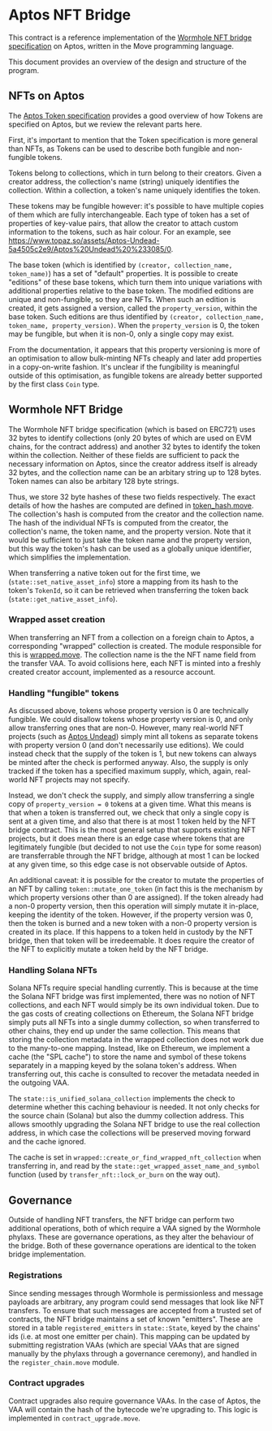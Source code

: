 # Aptos NFT Bridge

This contract is a reference implementation of the [Wormhole NFT bridge
specification](../../whitepapers/0006_nft_bridge.md) on Aptos, written in the
Move programming language.

This document provides an overview of the design and structure of the program.

## NFTs on Aptos

The [Aptos Token
specification](https://aptos.dev/concepts/coin-and-token/aptos-token/) provides
a good overview of how Tokens are specified on Aptos, but we review the relevant
parts here.

First, it's important to mention that the Token specification is more general
than NFTs, as Tokens can be used to describe both fungible and non-fungible
tokens.

Tokens belong to collections, which in turn belong to their creators. Given a
creator address, the collection's name (string) uniquely identifies the
collection. Within a collection, a token's name uniquely identifies the token.

These tokens may be fungible however: it's possible to have multiple copies of
them which are fully interchangeable. Each type of token has a set of properties
of key-value pairs, that allow the creator to attach custom information to the
tokens, such as hair colour. For an example, see
https://www.topaz.so/assets/Aptos-Undead-5a4505c2e9/Aptos%20Undead%20%233085/0.

The base token (which is identified by `(creator, collection_name, token_name)`)
has a set of "default" properties. It is possible to create "editions" of these
base tokens, which turn them into unique variations with additional properties
relative to the base token. The modified editions are unique and non-fungible,
so they are NFTs. When such an edition is created, it gets assigned a version,
called the `property_version`, within the base token. Such editions are thus
identified by `(creator, collection_name, token_name, property_version)`. When
the `property_version` is 0, the token may be fungible, but when it is non-0,
only a single copy may exist.

From the documentation, it appears that this property versioning is more of an
optimisation to allow bulk-minting NFTs cheaply and later add properties in a
copy-on-write fashion. It's unclear if the fungibility is meaningful outside of
this optimisation, as fungible tokens are already better supported by the first
class `Coin` type.

## Wormhole NFT Bridge

The Wormhole NFT bridge specification (which is based on ERC721) uses 32 bytes
to identify collections (only 20 bytes of which are used on EVM chains, for the
contract address) and another 32 bytes to identify the token within the
collection. Neither of these fields are sufficient to pack the necessary
information on Aptos, since the creator address itself is already 32 bytes, and
the collection name can be an arbitary string up to 128 bytes. Token names can
also be arbitary 128 byte strings.

Thus, we store 32 byte hashes of these two fields respectively. The exact
details of how the hashes are computed are defined in
[token_hash.move](./sources/token_hash.move). The collection's hash is computed
from the creator and the collection name. The hash of the individual NFTs is
computed from the creator, the collection's name, the token name, and the
property version. Note that it would be sufficient to just take the token name
and the property version, but this way the token's hash can be used as a
globally unique identifier, which simplifies the implementation.

When transferring a native token out for the first time, we
(`state::set_native_asset_info`) store a mapping from its hash to the token's
`TokenId`, so it can be retrieved when transferring the token back
(`state::get_native_asset_info`).

### Wrapped asset creation

When transferring an NFT from a collection on a foreign chain to Aptos, a
corresponding "wrapped" collection is created. The module responsible for this
is [wrapped.move](sources/wrapped.move). The collection name is the the NFT name
field from the transfer VAA. To avoid collisions here, each NFT is minted into a
freshly created creator account, implemented as a resource account.

### Handling "fungible" tokens

As discussed above, tokens whose property version is 0 are technically fungible.
We could disallow tokens whose property version is 0, and only allow
transferring ones that are non-0. However, many real-world NFT projects (such as
[Aptos Undead](https://www.topaz.so/collection/Aptos-Undead-5a4505c2e9)) simply
mint all tokens as separate tokens with property version 0 (and don't
necessarily use editions). We could instead check that the supply of the token
is 1, but new tokens can always be minted after the check is performed anyway.
Also, the supply is only tracked if the token has a specified maximum supply,
which, again, real-world NFT projects may not specify.

Instead, we don't check the supply, and simply allow transferring a single copy
of `property_version = 0` tokens at a given time. What this means is that when a
token is transferred out, we check that only a single copy is sent at a given
time, and also that there is at most 1 token held by the NFT bridge contract.
This is the most general setup that supports existing NFT projects, but it does
mean there is an edge case where tokens that are legitimately fungible (but
decided to not use the `Coin` type for some reason) are transferrable through
the NFT bridge, although at most 1 can be locked at any given time, so this edge
case is not observable outside of Aptos.

An additional caveat: it is possible for the creator to mutate the properties of
an NFT by calling `token::mutate_one_token` (in fact this is the mechanism by
which property versions other than 0 are assigned). If the token already had a
non-0 property version, then this operation will simply mutate it in-place,
keeping the identity of the token. However, if the property version was 0, then
the token is burned and a new token with a non-0 property version is created in
its place. If this happens to a token held in custody by the NFT bridge, then
that token will be irredeemable. It does require the creator of the NFT to
explicitly mutate a token held by the NFT bridge.

### Handling Solana NFTs

Solana NFTs require special handling currently. This is because at the time the
Solana NFT bridge was first implemented, there was no notion of NFT collections,
and each NFT would simply be its own individual token. Due to the gas costs of
creating collections on Ethereum, the Solana NFT bridge simply puts all NFTs
into a single dummy collection, so when transferred to other chains, they end up
under the same collection. This means that storing the collection metadata in
the wrapped collection does not work due to the many-to-one mapping. Instead,
like on Ethereum, we implement a cache (the "SPL cache") to store the name and
symbol of these tokens separately in a mapping keyed by the solana token's
address. When transferring out, this cache is consulted to recover the metadata
needed in the outgoing VAA.

The `state::is_unified_solana_collection` implements the check to determine
whether this caching behaviour is needed. It not only checks for the source
chain (Solana) but also the dummy collection address. This allows smoothly
upgrading the Solana NFT bridge to use the real collection address, in which
case the collections will be preserved moving forward and the cache ignored.

The cache is set in `wrapped::create_or_find_wrapped_nft_collection` when
transferring in, and read by the `state::get_wrapped_asset_name_and_symbol`
function (used by `transfer_nft::lock_or_burn` on the way out).

## Governance

Outside of handling NFT transfers, the NFT bridge can perform two additional
operations, both of which require a VAA signed by the Wormhole phylaxs.
These are governance operations, as they alter the behaviour of the bridge.
Both of these governance operations are identical to the token bridge implementation.

### Registrations

Since sending messages through Wormhole is permissionless and message payloads
are arbitrary, any program could send messages that look like NFT transfers.
To ensure that such messages are accepted from a trusted set of contracts, the
NFT bridge maintains a set of known "emitters". These are stored in a table
`registered_emitters` in `state::State`, keyed by the chains' ids (i.e. at most
one emitter per chain). This mapping can be updated by submitting registration
VAAs (which are special VAAs that are signed manually by the phylaxs through a
governance ceremony), and handled in the `register_chain.move` module.

### Contract upgrades

Contract upgrades also require governance VAAs. In the case of Aptos, the VAA
will contain the hash of the bytecode we're upgrading to. This logic is
implemented in `contract_upgrade.move`.
